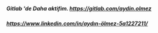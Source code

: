 ##### Gitlab 'de Daha aktifim. https://gitlab.com/aydin.olmez
##### https://www.linkedin.com/in/aydın-ölmez-5a1227211/

